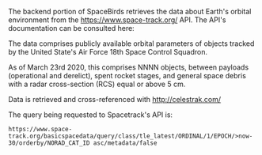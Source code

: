 The backend portion of SpaceBirds retrieves the data about Earth's orbital environment from the https://www.space-track.org/ API. The API's documentation can be consulted here:

The data comprises publicly available orbital parameters of objects tracked by the United State's Air Force 18th Space Control Squadron. 

As of March 23rd 2020, this comprises NNNN objects, between payloads (operational and derelict), spent rocket stages, and general space debris with a radar cross-section (RCS) equal or above 5 cm.

Data is retrieved and cross-referenced with http://celestrak.com/

The query being requested to Spacetrack's API is:

`https://www.space-track.org/basicspacedata/query/class/tle_latest/ORDINAL/1/EPOCH/>now-30/orderby/NORAD_CAT_ID asc/metadata/false`